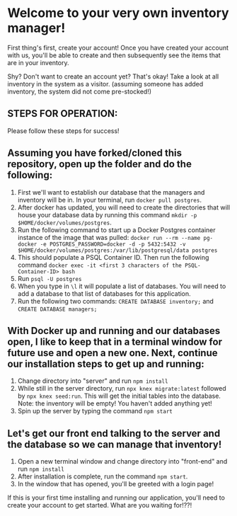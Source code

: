 # Welcome to your very own inventory manager!

First thing's first, create your account!  Once you have created your account with us,
you'll be able to create and then subsequently see the items that are in your inventory.

Shy? Don't want to create an account yet?  That's okay!  Take a look at all inventory
in the system as a visitor. (assuming someone has added inventory, the system did not come pre-stocked!)

## STEPS FOR OPERATION:

Please follow these steps for success!

## Assuming you have forked/cloned this repository, open up the folder and do the following:

1) First we'll want to establish our database that the managers and inventory will be in.  In your terminal, run ```docker pull postgres```.
2) After docker has updated, you will need to create the directories that will house your database data by running this command ```mkdir -p $HOME/docker/volumes/postgres```.
3) Run the following command to start up a Docker Postgres container instance of the image that was pulled: ```docker run --rm --name pg-docker -e POSTGRES_PASSWORD=docker -d -p 5432:5432 -v $HOME/docker/volumes/postgres:/var/lib/postgresql/data postgres```
4) This should populate a PSQL Container ID. Then run the following command ```docker exec -it <first 3 characters of the PSQL-Container-ID> bash```
5) Run ```psql -U postgres```
6) When you type in ```\l``` it will populate a list of databases. You will need to add a database to that list of databases for this application. 
7) Run the following two commands: ```CREATE DATABASE inventory;``` and ```CREATE DATABASE managers;```

## With Docker up and running and our databases open, I like to keep that in a terminal window for future use and open a new one.  Next, continue our installation steps to get up and running:

1) Change directory into "server" and run ```npm install```
2) While still in the server directory, run ```npx knex migrate:latest``` followed by ```npx knex seed:run```.  This will get the initial tables into the database.  Note:  the inventory will be empty!  You haven't added anything yet!
3) Spin up the server by typing the command ```npm start```

## Let's get our front end talking to the server and the database so we can manage that inventory!

1) Open a new terminal window and change directory into "front-end" and run ```npm install```
2) After installation is complete, run the command ```npm start```.
3) In the window that has opened, you'll be greeted with a login page!

If this is your first time installing and running our application, you'll need to create your account to get started.  What are you waiting for!??!
